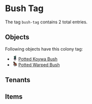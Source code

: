 # Bush Tag

The tag `bush-tag` contains 2 total entries.

## Objects

Following objects have this colony tag:

- <img src="https://raw.githubusercontent.com/Ceterai/Enternia/main/objects/alta/special/plants/pots/bushes/koywa_tall/icon.png" alt="Potted Koywa Bush icon" loading="lazy" height=16px width="auto" /> [Potted Koywa Bush](https://ceterai.github.io/MyEnternia/Wiki/PottedKoywaBush)
- <img src="https://raw.githubusercontent.com/Ceterai/Enternia/main/objects/alta/special/plants/pots/bushes/warped/icon.png" alt="Potted Warped Bush icon" loading="lazy" height=16px width="auto" /> [Potted Warped Bush](https://ceterai.github.io/MyEnternia/Wiki/PottedWarpedBush)

## Tenants

## Items
